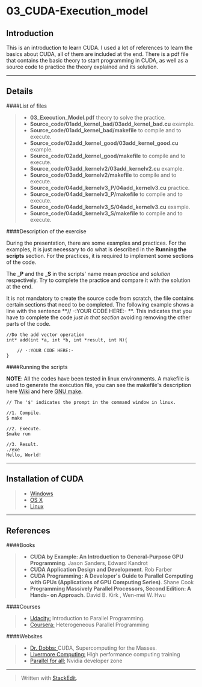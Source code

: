 03_CUDA-Execution_model
===================

Introduction
-------------
This is an introduction to learn CUDA. I used a lot of references to learn the basics about CUDA, all of them are included at the end. There is a pdf file that contains the basic theory to start programming in CUDA, as well as a source code to practice the theory explained and its solution.

-------------

Details
-------------

####List of files

> * **03_Execution_Model.pdf** theory to solve the practice.
> * **Source_code/01add_kernel_bad/03add_kernel_bad.cu**  example.
> * **Source_code/01add_kernel_bad/makefile**  to compile and to execute.
> * **Source_code/02add_kernel_good/03add_kernel_good.cu**  example.
> * **Source_code/02add_kernel_good/makefile**  to compile and to execute.
> * **Source_code/03add_kernelv2/03add_kernelv2.cu**  example.
> * **Source_code/03add_kernelv2/makefile**  to compile and to execute.
> * **Source_code/04add_kernelv3_P/04add_kernelv3.cu**  practice.
> * **Source_code/04add_kernelv3_P/makefile**  to compile and to execute.
> * **Source_code/04add_kernelv3_S/04add_kernelv3.cu**  example.
> * **Source_code/04add_kernelv3_S/makefile**  to compile and to execute.
> 
####Description of the exercise

During the presentation, there are some examples and practices. For the examples, it is just necessary to do what is described in the **Running the scripts** section. For the practices, it is required to implement some sections of the code.

The **_P** and the **_S** in the scripts' name mean *practice* and *solution* respectively. Try to complete the practice and compare it with the solution at the end.

It is not mandatory to create the source code from scratch, the file contains certain sections that need to be completed. The following example shows a line with the sentence **// -:YOUR CODE HERE:- **. This indicates that you have to complete the code *just in that section* avoiding removing the other parts of the code.


```
//Do the add vector operation
int* add(int *a, int *b, int *result, int N){

	// -:YOUR CODE HERE:-
}
```

####Running the scripts


**NOTE**: All the codes have been tested in linux environments. A makefile is used to generate the execution file, you can see the makefile's description here [Wiki](http://en.wikipedia.org/wiki/Makefile) and here [GNU make](https://www.gnu.org/software/make/manual/make.html#Introduction).

```
// The '$' indicates the prompt in the command window in linux.

//1. Compile. 
$ make

//2. Execute. 
$make run

//3. Result.
./exe
Hello, World!
```

-------------

Installation of CUDA
-------------


>* [Windows](http://docs.nvidia.com/cuda/cuda-getting-started-guide-for-microsoft-windows/index.html)
>* [OS X](http://docs.nvidia.com/cuda/cuda-getting-started-guide-for-mac-os-x/index.html)
>* [Linux](http://docs.nvidia.com/cuda/cuda-getting-started-guide-for-linux/index.html)

-------------

References
-------------

####Books
>* **CUDA by Example: An Introduction to General-Purpose GPU Programming**. Jason Sanders, Edward Kandrot
>* **CUDA Application Design and Development**. Rob Farber
>* **CUDA Programming: A Developer's Guide to Parallel Computing with GPUs (Applications of GPU Computing Series)**. Shane Cook
>* **Programming Massively Parallel Processors, Second Edition: A Hands- on Approach**. David B. Kirk , Wen-mei W. Hwu

####Courses
>* [Udacity:](https://www.udacity.com/course/cs344) Introduction to Parallel Programming.
>* [Coursera:](https://www.coursera.org/course/hetero) Heterogeneous Parallel Programming

####Websites

>* [Dr. Dobbs: ](http://www.drdobbs.com/parallel/cuda-supercomputing-for-the-masses-part/207200659) CUDA, Supercomputing for the Masses.
>* [Livermore Computing:](https://computing.llnl.gov/?set=training&page=index) High performance computing training
>* [Parallel for all:](http://devblogs.nvidia.com/parallelforall/) Nvidia developer zone

-------------


> Written with [StackEdit](https://stackedit.io/).
